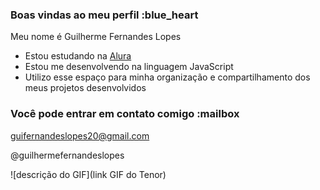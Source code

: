 ### Boas vindas ao meu perfil :blue_heart

Meu nome é Guilherme Fernandes Lopes

- Estou estudando na [Alura](https://www.alura.com.br)
- Estou me desenvolvendo na linguagem JavaScript
- Utilizo esse espaço para minha organização e compartilhamento dos meus projetos desenvolvidos

### Você pode entrar em contato comigo :mailbox

guifernandeslopes20@gmail.com

@guilhermefernandeslopes

![descrição do GIF](link GIF do Tenor)
